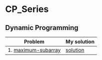 # CP_Series
## Dynamic Programming
| Problem | My solution |
|---------|-------------|
| 1. [maximum-subarray](https://leetcode.com/problems/maximum-subarray/submissions/) | [solution]() |
